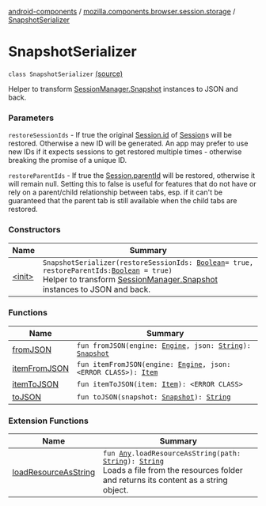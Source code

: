 [android-components](../../index.md) / [mozilla.components.browser.session.storage](../index.md) / [SnapshotSerializer](./index.md)

# SnapshotSerializer

`class SnapshotSerializer` [(source)](https://github.com/mozilla-mobile/android-components/blob/master/components/browser/session/src/main/java/mozilla/components/browser/session/storage/SnapshotSerializer.kt#L31)

Helper to transform [SessionManager.Snapshot](../../mozilla.components.browser.session/-session-manager/-snapshot/index.md) instances to JSON and back.

### Parameters

`restoreSessionIds` - If true the original [Session.id](../../mozilla.components.browser.session/-session/id.md) of [Session](../../mozilla.components.browser.session/-session/index.md)s will be restored. Otherwise a new ID will be
generated. An app may prefer to use new IDs if it expects sessions to get restored multiple times - otherwise
breaking the promise of a unique ID.

`restoreParentIds` - If true the [Session.parentId](#) will be restored, otherwise it will remain null. Setting
this to false is useful for features that do not have or rely on a parent/child relationship between tabs, esp.
if it can't be guaranteed that the parent tab is still available when the child tabs are restored.

### Constructors

| Name | Summary |
|---|---|
| [&lt;init&gt;](-init-.md) | `SnapshotSerializer(restoreSessionIds: `[`Boolean`](https://kotlinlang.org/api/latest/jvm/stdlib/kotlin/-boolean/index.html)` = true, restoreParentIds: `[`Boolean`](https://kotlinlang.org/api/latest/jvm/stdlib/kotlin/-boolean/index.html)` = true)`<br>Helper to transform [SessionManager.Snapshot](../../mozilla.components.browser.session/-session-manager/-snapshot/index.md) instances to JSON and back. |

### Functions

| Name | Summary |
|---|---|
| [fromJSON](from-j-s-o-n.md) | `fun fromJSON(engine: `[`Engine`](../../mozilla.components.concept.engine/-engine/index.md)`, json: `[`String`](https://kotlinlang.org/api/latest/jvm/stdlib/kotlin/-string/index.html)`): `[`Snapshot`](../../mozilla.components.browser.session/-session-manager/-snapshot/index.md) |
| [itemFromJSON](item-from-j-s-o-n.md) | `fun itemFromJSON(engine: `[`Engine`](../../mozilla.components.concept.engine/-engine/index.md)`, json: <ERROR CLASS>): `[`Item`](../../mozilla.components.browser.session/-session-manager/-snapshot/-item/index.md) |
| [itemToJSON](item-to-j-s-o-n.md) | `fun itemToJSON(item: `[`Item`](../../mozilla.components.browser.session/-session-manager/-snapshot/-item/index.md)`): <ERROR CLASS>` |
| [toJSON](to-j-s-o-n.md) | `fun toJSON(snapshot: `[`Snapshot`](../../mozilla.components.browser.session/-session-manager/-snapshot/index.md)`): `[`String`](https://kotlinlang.org/api/latest/jvm/stdlib/kotlin/-string/index.html) |

### Extension Functions

| Name | Summary |
|---|---|
| [loadResourceAsString](../../mozilla.components.support.test.file/kotlin.-any/load-resource-as-string.md) | `fun `[`Any`](https://kotlinlang.org/api/latest/jvm/stdlib/kotlin/-any/index.html)`.loadResourceAsString(path: `[`String`](https://kotlinlang.org/api/latest/jvm/stdlib/kotlin/-string/index.html)`): `[`String`](https://kotlinlang.org/api/latest/jvm/stdlib/kotlin/-string/index.html)<br>Loads a file from the resources folder and returns its content as a string object. |
